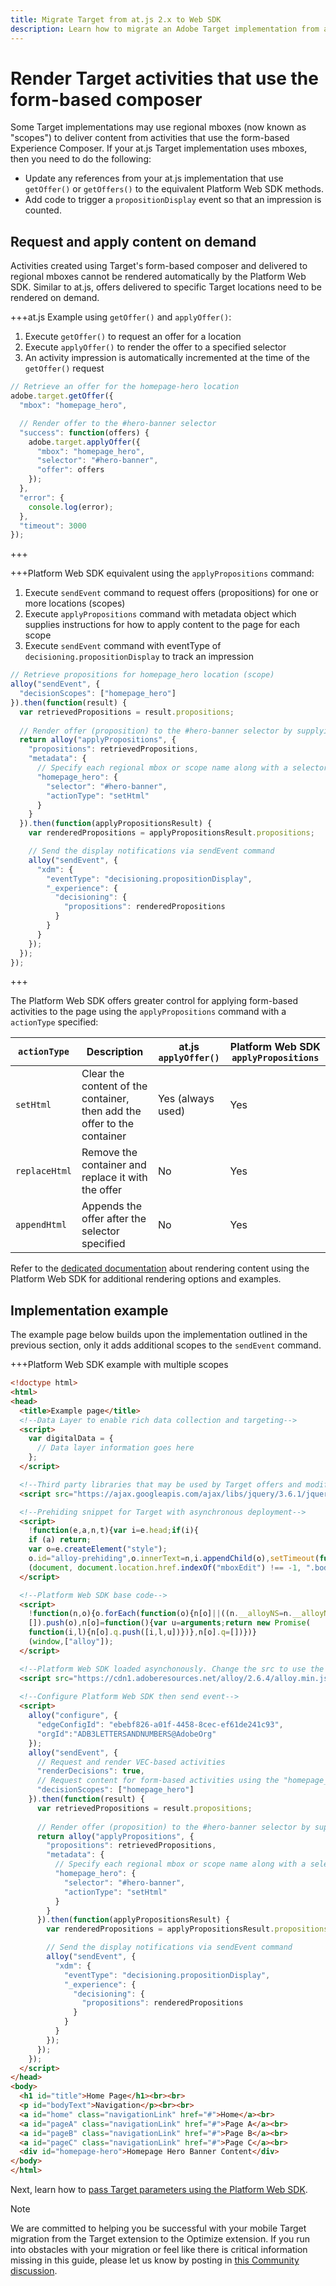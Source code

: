 ```yaml
---
title: Migrate Target from at.js 2.x to Web SDK
description: Learn how to migrate an Adobe Target implementation from at.js 2.x to Adobe Experience Platform Web SDK. Topics include library overview, implementation differences, and other noteworthy callouts.
---
```

# Render Target activities that use the form-based composer

Some Target implementations may use regional mboxes (now known as "scopes") to deliver content from activities that use the form-based Experience Composer. If your at.js Target implementation uses mboxes, then you need to do the following:

* Update any references from your at.js implementation that use `getOffer()` or `getOffers()` to the equivalent Platform Web SDK methods.
* Add code to trigger a `propositionDisplay` event so that an impression is counted.

## Request and apply content on demand

Activities created using Target's form-based composer and delivered to regional mboxes cannot be rendered automatically by the Platform Web SDK. Similar to at.js, offers delivered to specific Target locations need to be rendered on demand. 


+++at.js Example using `getOffer()` and `applyOffer()`:

1. Execute `getOffer()` to request an offer for a location
1. Execute `applyOffer()` to render the offer to a specified selector
1. An activity impression is automatically incremented at the time of the `getOffer()` request

```JavaScript
// Retrieve an offer for the homepage-hero location
adobe.target.getOffer({
  "mbox": "homepage_hero",

  // Render offer to the #hero-banner selector
  "success": function(offers) {
    adobe.target.applyOffer({
      "mbox": "homepage_hero",
      "selector": "#hero-banner",
      "offer": offers
    });
  },
  "error": {
    console.log(error);
  },
  "timeout": 3000
});
```

+++

+++Platform Web SDK equivalent using the `applyPropositions` command: 

1. Execute `sendEvent` command to request offers (propositions) for one or more locations (scopes)
1. Execute `applyPropositions` command with metadata object which supplies instructions for how to apply content to the page for each scope
1. Execute `sendEvent` command with eventType of `decisioning.propositionDisplay` to track an impression 

```JavaScript
// Retrieve propositions for homepage_hero location (scope)
alloy("sendEvent", {
  "decisionScopes": ["homepage_hero"]
}).then(function(result) {
  var retrievedPropositions = result.propositions;
    
  // Render offer (proposition) to the #hero-banner selector by supplying extra metadata
  return alloy("applyPropositions", {
    "propositions": retrievedPropositions,
    "metadata": {
      // Specify each regional mbox or scope name along with a selector and actionType
      "homepage_hero": {
        "selector": "#hero-banner",
        "actionType": "setHtml"
      }
    }
  }).then(function(applyPropositionsResult) {
    var renderedPropositions = applyPropositionsResult.propositions;

    // Send the display notifications via sendEvent command
    alloy("sendEvent", {
      "xdm": {
        "eventType": "decisioning.propositionDisplay",
        "_experience": {
          "decisioning": {
            "propositions": renderedPropositions
          }
        }
      }
    });
  });
});
```

+++

The Platform Web SDK offers greater control for applying form-based activities to the page using the `applyPropositions` command with a `actionType` specified:

| `actionType` | Description | at.js `applyOffer()` | Platform Web SDK `applyPropositions`|
| --- | --- | --- | --- |
| `setHtml` | Clear the content of the container, then add the offer to the container | Yes (always used) | Yes |
| `replaceHtml` | Remove the container and replace it with the offer | No | Yes |
| `appendHtml` | Appends the offer after the selector specified | No | Yes |

Refer to the [dedicated documentation](https://experienceleague.adobe.com/docs/experience-platform/edge/personalization/rendering-personalization-content.html) about rendering content using the Platform Web SDK for additional rendering options and examples.

## Implementation example

The example page below builds upon the implementation outlined in the previous section, only it adds additional scopes to the `sendEvent` command.

+++Platform Web SDK example with multiple scopes

```HTML
<!doctype html>
<html>
<head>
  <title>Example page</title>
  <!--Data Layer to enable rich data collection and targeting-->
  <script>
    var digitalData = { 
      // Data layer information goes here
    };
  </script>

  <!--Third party libraries that may be used by Target offers and modifications-->
  <script src="https://ajax.googleapis.com/ajax/libs/jquery/3.6.1/jquery.min.js"></script>

  <!--Prehiding snippet for Target with asynchronous deployment-->
  <script>
    !function(e,a,n,t){var i=e.head;if(i){
    if (a) return;
    var o=e.createElement("style");
    o.id="alloy-prehiding",o.innerText=n,i.appendChild(o),setTimeout(function(){o.parentNode&&o.parentNode.removeChild(o)},t)}}
    (document, document.location.href.indexOf("mboxEdit") !== -1, ".body { opacity: 0 !important }", 3000);
  </script>

  <!--Platform Web SDK base code-->
  <script>
    !function(n,o){o.forEach(function(o){n[o]||((n.__alloyNS=n.__alloyNS||
    []).push(o),n[o]=function(){var u=arguments;return new Promise(
    function(i,l){n[o].q.push([i,l,u])})},n[o].q=[])})}
    (window,["alloy"]);
  </script>

  <!--Platform Web SDK loaded asynchonously. Change the src to use the latest supported version.-->
  <script src="https://cdn1.adoberesources.net/alloy/2.6.4/alloy.min.js" async></script>
  
  <!--Configure Platform Web SDK then send event-->
  <script>
    alloy("configure", {
      "edgeConfigId": "ebebf826-a01f-4458-8cec-ef61de241c93",
      "orgId":"ADB3LETTERSANDNUMBERS@AdobeOrg"
    });
    alloy("sendEvent", {
      // Request and render VEC-based activities
      "renderDecisions": true,
      // Request content for form-based activities using the "homepage_hero" scope
      "decisionScopes": ["homepage_hero"]
    }).then(function(result) {
      var retrievedPropositions = result.propositions;
        
      // Render offer (proposition) to the #hero-banner selector by supplying extra metadata
      return alloy("applyPropositions", {
        "propositions": retrievedPropositions,
        "metadata": {
          // Specify each regional mbox or scope name along with a selector and actionType
          "homepage_hero": {
            "selector": "#hero-banner",
            "actionType": "setHtml"
          }
        }
      }).then(function(applyPropositionsResult) {
        var renderedPropositions = applyPropositionsResult.propositions;

        // Send the display notifications via sendEvent command
        alloy("sendEvent", {
          "xdm": {
            "eventType": "decisioning.propositionDisplay",
            "_experience": {
              "decisioning": {
                "propositions": renderedPropositions
              }
            }
          }
        });
      });
    });
  </script>
</head>
<body>
  <h1 id="title">Home Page</h1><br><br>
  <p id="bodyText">Navigation</p><br><br>
  <a id="home" class="navigationLink" href="#">Home</a><br>
  <a id="pageA" class="navigationLink" href="#">Page A</a><br>
  <a id="pageB" class="navigationLink" href="#">Page B</a><br>
  <a id="pageC" class="navigationLink" href="#">Page C</a><br>
  <div id="homepage-hero">Homepage Hero Banner Content</div>
</body>
</html>
```

Next, learn how to [pass Target parameters using the Platform Web SDK](send-parameters.md).

>[!NOTE]
>
>We are committed to helping you be successful with your mobile Target migration from the Target extension to the Optimize extension. If you run into obstacles with your migration or feel like there is critical information missing in this guide, please let us know by posting in [this Community discussion](https://experienceleaguecommunities.adobe.com/t5/adobe-experience-platform-data/tutorial-discussion-migrate-target-from-at-js-to-web-sdk/m-p/575587#M463).
